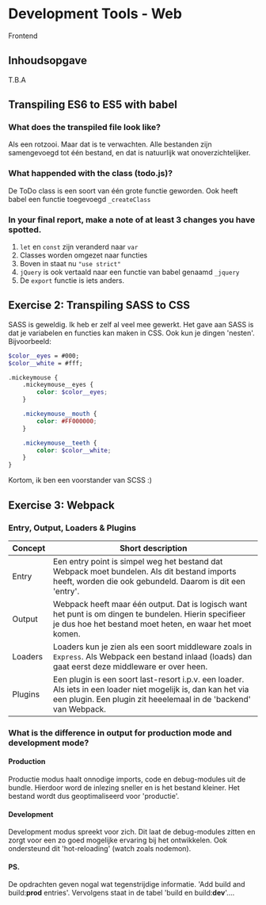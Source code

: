 # Development Tools - Web
Frontend

## Inhoudsopgave
T.B.A

## Transpiling ES6 to ES5 with babel

### What does the transpiled file look like?
Als een rotzooi. Maar dat is te verwachten. Alle bestanden zijn samengevoegd tot één bestand, en dat is natuurlijk wat onoverzichtelijker.

### What happended with the class (todo.js)?
De ToDo class is een soort van één grote functie geworden. Ook heeft babel een functie toegevoegd `_createClass`

### In your final report, make a note of at least 3 changes you have spotted.

1. `let` en `const` zijn veranderd naar `var`
2. Classes worden omgezet naar functies
3. Boven in staat nu `"use strict"`
4. `jQuery` is ook vertaald naar een functie van babel genaamd `_jquery`
5. De `export` functie is iets anders.

## Exercise	2: Transpiling SASS to CSS

SASS is geweldig. Ik heb er zelf al veel mee gewerkt. Het gave aan SASS is dat je variabelen en functies kan maken in CSS. Ook kun je dingen 'nesten'. Bijvoorbeeld:

```SCSS
$color__eyes = #000;
$color__white = #fff;

.mickeymouse {
    .mickeymouse__eyes {
        color: $color__eyes;
    }

    .mickeymouse__mouth {
        color: #FF000000;
    }

    .mickeymouse__teeth {
        color: $color__white;
    }
}
```

Kortom, ik ben een voorstander van SCSS :)


## Exercise 3: Webpack

### Entry, Output, Loaders & Plugins

| Concept | Short description |
| --- | --- |
| Entry | Een entry point is simpel weg het bestand dat Webpack moet bundelen. Als dit bestand imports heeft, worden die ook gebundeld. Daarom is dit een 'entry'. |
| Output | Webpack heeft maar één output. Dat is logisch want het punt is om dingen te bundelen. Hierin specifieer je dus hoe het bestand moet heten, en waar het moet komen. |
| Loaders | Loaders kun je zien als een soort middleware zoals in `Express`. Als Webpack een bestand inlaad (loads) dan gaat eerst deze middleware er over heen. | 
| Plugins | Een plugin is een soort last-resort i.p.v. een loader. Als iets in een loader niet mogelijk is, dan kan het via een plugin. Een plugin zit heeelemaal in de 'backend' van Webpack. |

### What is the difference in output for production mode and development mode?

#### Production
Productie modus haalt onnodige imports, code en debug-modules uit de bundle. Hierdoor word de inlezing sneller en is het bestand kleiner. Het bestand wordt dus geoptimaliseerd voor 'productie'.

#### Development
Development modus spreekt voor zich. Dit laat de debug-modules zitten en zorgt voor een zo goed mogelijke ervaring bij het ontwikkelen. Ook ondersteund dit 'hot-reloading' (watch zoals nodemon).

#### PS.
De opdrachten geven nogal wat tegenstrijdige informatie. 'Add build and build:**prod** entries'. Vervolgens staat in de tabel 'build en build:**dev**'....